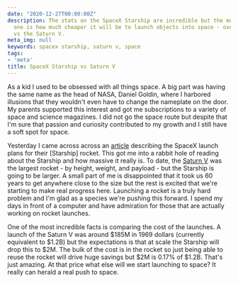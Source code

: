 ```yaml
---
date: "2020-12-27T00:00:00Z"
description: The stats on the SpaceX Starship are incredible but the most impressive
  one is how much cheaper it will be to launch objects into space - over 99.8% cheaper
  vs the Saturn V.
meta_img: null
keywords: spacex starship, saturn v, space
tags:
- 'meta'
title: SpaceX Starship vs Saturn V
---
```


As a kid I used to be obsessed with all things space. A big part was having the same name as the head of NASA, Daniel Goldin, where I harbored illusions that they wouldn't even have to change the nameplate on the door. My parents supported this interest and got me subscriptions to a variety of space and science magazines. I did not go the space route but despite that I'm sure that passion and curiosity contributed to my growth and I still have a soft spot for space.

Yesterday I came across across an [article](https://www.faa.gov/space/stakeholder_engagement/spacex_starship/starship_super_heavy/) describing the SpaceX launch plans for their [Starship] rocket. This got me into a rabbit hole of reading about the Starship and how massive it really is. To date, the [Saturn V](https://en.wikipedia.org/wiki/Saturn_V) was the largest rocket - by height, weight, and payload - but the Starship is going to be larger. A small part of me is disappointed that it took us 60 years to get anywhere close to the size but the rest is excited that we're starting to make real progress here. Launching a rocket is a truly hard problem and I'm glad as a species we're pushing this forward. I spend my days in front of a computer and have admiration for those that are actually working on rocket launches.

One of the most incredible facts is comparing the cost of the launches. A launch of the Saturn V was around $185M in 1969 dollars (currently equivalent to $1.2B) but the expectations is that at scale the Starship will drop this to $2M. The bulk of the cost is in the rocket so just being able to reuse the rocket will drive huge savings but $2M is 0.17% of $1.2B. That's just amazing. At that price what else will we start launching to space? It really can herald a real push to space.
